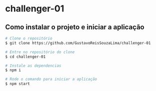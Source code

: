 # challenger-01

## Como instalar o projeto e iniciar a aplicação

```bash
# Clone o repositório
$ git clone https://github.com/GustavoReisSouzaLima/challenger-01

# Entre no repositório do clone 
$ cd challenger-01

# Instale as dependencias 
$ npm i

# Rode o comando para iniciar a aplicação
$ npm start
```

